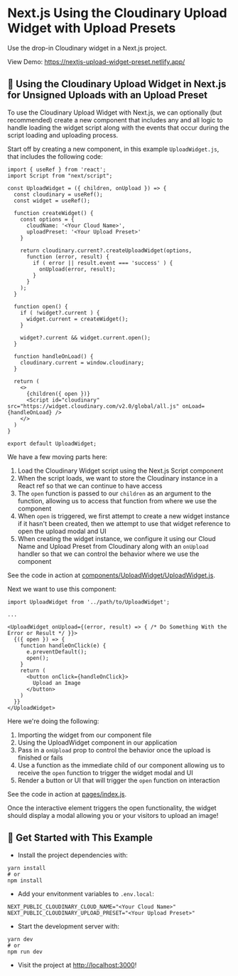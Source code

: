 # Next.js Using the Cloudinary Upload Widget with Upload Presets

Use the drop-in Cloudinary widget in a Next.js project.

View Demo: <https://nextjs-upload-widget-preset.netlify.app/>

## 🧰 Using the Cloudinary Upload Widget in Next.js for Unsigned Uploads with an Upload Preset

To use the Cloudinary Upload Widget with Next.js, we can optionally (but recommended) create a new component that includes any and all logic to handle loading the widget script along with the events that occur during the script loading and uploading process.

Start off by creating a new component, in this example `UploadWidget.js`, that includes the following code:

```
import { useRef } from 'react';
import Script from "next/script";

const UploadWidget = ({ children, onUpload }) => {
  const cloudinary = useRef();
  const widget = useRef();

  function createWidget() {
    const options = {
      cloudName: '<Your Cloud Name>',
      uploadPreset: '<Your Upload Preset>'
    }

    return cloudinary.current?.createUploadWidget(options,
      function (error, result) {
        if ( error || result.event === 'success' ) {
          onUpload(error, result);
        }
      }
    );
  }

  function open() {
    if ( !widget?.current ) {
      widget.current = createWidget();
    }

    widget?.current && widget.current.open();
  }

  function handleOnLoad() {
    cloudinary.current = window.cloudinary;
  }

  return (
    <>
      {children({ open })}
      <Script id="cloudinary" src="https://widget.cloudinary.com/v2.0/global/all.js" onLoad={handleOnLoad} />
    </>
  )
}

export default UploadWidget;
```

We have a few moving parts here:
1. Load the Cloudinary Widget script using the Next.js Script component
1. When the script loads, we want to store the Cloudinary instance in a React ref so that we can continue to have access
1. The `open` function is passed to our `children` as an argument to the function, allowing us to access that function from where we use the component
1. When `open` is triggered, we first attempt to create a new widget instance if it hasn't been created, then we attempt to use that widget reference to open the upload modal and UI
1. When creating the widget instance, we configure it using our Cloud Name and Upload Preset from Cloudinary along with an `onUpload` handler so that we can control the behavior where we use the component

See the code in action at [components/UploadWidget/UploadWidget.js](components/UploadWidget/UploadWidget.js).

Next we want to use this component:

```
import UploadWidget from '../path/to/UploadWidget';

...

<UploadWidget onUpload={(error, result) => { /* Do Something With the Error or Result */ }}>
  {({ open }) => {
    function handleOnClick(e) {
      e.preventDefault();
      open();
    }
    return (
      <button onClick={handleOnClick}>
        Upload an Image
      </button>
    )
  }}
</UploadWidget>
```

Here we're doing the following:
1. Importing the widget from our component file
1. Using the UploadWidget component in our application
1. Pass in a `onUpload` prop to control the behavior once the upload is finished or fails
1. Use a function as the immediate child of our component allowing us to receive the `open` function to trigger the widget modal and UI
1. Render a button or UI that will trigger the `open` function on interaction

See the code in action at [pages/index.js](pages/index.js).

Once the interactive element triggers the open functionality, the widget should display a modal allowing you or your visitors to upload an image!

## 🚀 Get Started with This Example

* Install the project dependencies with:

```
yarn install
# or
npm install
```

* Add your envitonment variables to `.env.local`:

```
NEXT_PUBLIC_CLOUDINARY_CLOUD_NAME="<Your Cloud Name>"
NEXT_PUBLIC_CLOUDINARY_UPLOAD_PRESET="<Your Upload Preset>"
```

* Start the development server with:

```
yarn dev
# or
npm run dev
```

* Visit the project at <http://localhost:3000>!
